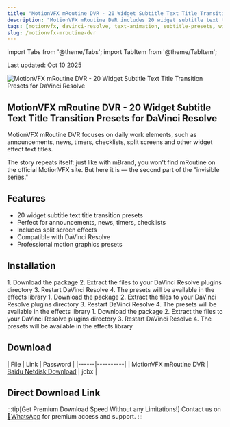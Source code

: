 ```yaml
---
title: "MotionVFX mRoutine DVR - 20 Widget Subtitle Text Title Transition Presets for DaVinci Resolve"
description: "MotionVFX mRoutine DVR includes 20 widget subtitle text title transition presets for DaVinci Resolve, featuring announcements, news, timers, checklists, split screens and other widget effects"
tags: [motionvfx, davinci-resolve, text-animation, subtitle-presets, widget-effects]
slug: /motionvfx-mroutine-dvr
---
```


import Tabs from '@theme/Tabs';
import TabItem from '@theme/TabItem';

<div align="left">
  Last updated: Oct 10 2025
</div>

![MotionVFX mRoutine DVR - 20 Widget Subtitle Text Title Transition Presets for DaVinci Resolve](https://www.gfxcamp.com/wp-content/uploads/2025/10/MotionVFX-mRoutine-DVR.jpg)

## MotionVFX mRoutine DVR - 20 Widget Subtitle Text Title Transition Presets for DaVinci Resolve

MotionVFX mRoutine DVR focuses on daily work elements, such as announcements, news, timers, checklists, split screens and other widget effect text titles.

The story repeats itself: just like with mBrand, you won't find mRoutine on the official MotionVFX site. But here it is — the second part of the "invisible series."

## Features

- 20 widget subtitle text title transition presets
- Perfect for announcements, news, timers, checklists
- Includes split screen effects
- Compatible with DaVinci Resolve
- Professional motion graphics presets

## Installation

<Tabs>
<TabItem value="macos" label="macOS">
1. Download the package
2. Extract the files to your DaVinci Resolve plugins directory
3. Restart DaVinci Resolve
4. The presets will be available in the effects library
</TabItem>
<TabItem value="windows" label="Windows">
1. Download the package
2. Extract the files to your DaVinci Resolve plugins directory
3. Restart DaVinci Resolve
4. The presets will be available in the effects library
</TabItem>
<TabItem value="linux" label="Linux">
1. Download the package
2. Extract the files to your DaVinci Resolve plugins directory
3. Restart DaVinci Resolve
4. The presets will be available in the effects library
</TabItem>
</Tabs>

## Download

| File | Link | Password |
|------|----------|
| MotionVFX mRoutine DVR | [Baidu Netdisk Download](https://pan.baidu.com/s/1EoLOu-b6DxUyY-JCa9zQVg?pwd=jcbx) | jcbx |

## Direct Download Link
:::tip[Get Premium Download Speed Without any Limitations!]
Contact us on [💬WhatsApp](https://wa.me/+8613237610083) for premium  access and support.
:::